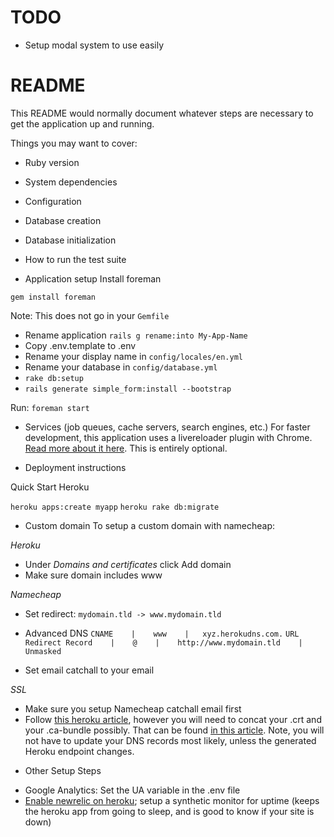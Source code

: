 # TODO
- Setup modal system to use easily

# README

This README would normally document whatever steps are necessary to get the
application up and running.

Things you may want to cover:

* Ruby version

* System dependencies

* Configuration

* Database creation

* Database initialization

* How to run the test suite

* Application setup
Install foreman

`gem install foreman`

Note: This does not go in your `Gemfile`

* Rename application
  `rails g rename:into My-App-Name`
* Copy .env.template to .env
* Rename your display name in `config/locales/en.yml`
* Rename your database in `config/database.yml`
* `rake db:setup`
* `rails generate simple_form:install --bootstrap`



Run:
`foreman start`

* Services (job queues, cache servers, search engines, etc.)
For faster development, this application uses a livereloader plugin with Chrome. [Read more about it here](https://github.com/guard/guard-livereload). This is entirely optional.

* Deployment instructions

Quick Start Heroku

`heroku apps:create myapp`
`heroku rake db:migrate`


* Custom domain
To setup a custom domain with namecheap:

*Heroku*
- Under _Domains and certificates_ click Add domain
- Make sure domain includes www


*Namecheap*
- Set redirect:
`mydomain.tld -> www.mydomain.tld`

- Advanced DNS
`CNAME    |    www    |   xyz.herokudns.com.`
`URL Redirect Record    |    @    |    http://www.mydomain.tld    |   Unmasked`

- Set email catchall to your email

*SSL*
- Make sure you setup Namecheap catchall email first
- Follow [this heroku article](https://devcenter.heroku.com/articles/ssl-endpoint), however you will need to concat your .crt and your .ca-bundle possibly. That can be found [in this article](https://www.namecheap.com/support/knowledgebase/article.aspx/9756/33/installing-a-ssl-certificate-on-heroku-paid-ssl-endpoint). Note, you will not have to update your DNS records most likely, unless the generated Heroku endpoint changes.


* Other Setup Steps

- Google Analytics: Set the UA variable in the .env file
- [Enable newrelic on heroku](https://elements.heroku.com/addons/newrelic); setup a synthetic monitor for uptime (keeps the heroku app from going to sleep, and is good to know if your site is down)



